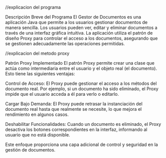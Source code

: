 //explicacion del programa 

Descripción Breve del Programa
El Gestor de Documentos es una aplicación Java que permite a los usuarios gestionar documentos de manera sencilla. Los usuarios pueden ver, editar y eliminar documentos a través de una interfaz gráfica intuitiva. La aplicación utiliza el patrón de diseño Proxy para controlar el acceso a los documentos, asegurando que se gestionen adecuadamente las operaciones permitidas.

//explicacion del metodo proxy

Patrón Proxy Implementado
El patrón Proxy permite crear una clase que actúa como intermediaria entre el usuario y el objeto real (el documento). Esto tiene las siguientes ventajas:

Control de Acceso: El Proxy puede gestionar el acceso a los métodos del documento real. Por ejemplo, si un documento ha sido eliminado, el Proxy impide que el usuario acceda a él para verlo o editarlo.

Cargar Bajo Demanda: El Proxy puede retrasar la instanciación del documento real hasta que realmente se necesite, lo que mejora el rendimiento en algunos casos.

Deshabilitar Funcionalidades: Cuando un documento es eliminado, el Proxy desactiva los botones correspondientes en la interfaz, informando al usuario que no está disponible.

Este enfoque proporciona una capa adicional de control y seguridad en la gestión de documentos.


